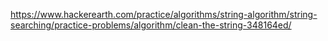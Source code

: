 https://www.hackerearth.com/practice/algorithms/string-algorithm/string-searching/practice-problems/algorithm/clean-the-string-348164ed/
